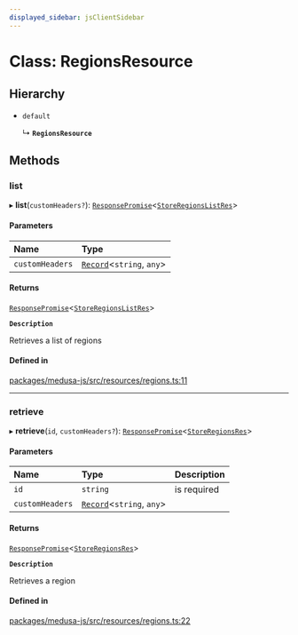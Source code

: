 ```yaml
---
displayed_sidebar: jsClientSidebar
---
```


# Class: RegionsResource

## Hierarchy

- `default`

  ↳ **`RegionsResource`**

## Methods

### list

▸ **list**(`customHeaders?`): [`ResponsePromise`](../modules/internal-12.md#responsepromise)<[`StoreRegionsListRes`](../modules/internal-8.internal.md#storeregionslistres)\>

#### Parameters

| Name | Type |
| :------ | :------ |
| `customHeaders` | [`Record`](../modules/internal.md#record)<`string`, `any`\> |

#### Returns

[`ResponsePromise`](../modules/internal-12.md#responsepromise)<[`StoreRegionsListRes`](../modules/internal-8.internal.md#storeregionslistres)\>

**`Description`**

Retrieves a list of regions

#### Defined in

[packages/medusa-js/src/resources/regions.ts:11](https://github.com/medusajs/medusa/blob/f15cd596e4/packages/medusa-js/src/resources/regions.ts#L11)

___

### retrieve

▸ **retrieve**(`id`, `customHeaders?`): [`ResponsePromise`](../modules/internal-12.md#responsepromise)<[`StoreRegionsRes`](../modules/internal-8.internal.md#storeregionsres)\>

#### Parameters

| Name | Type | Description |
| :------ | :------ | :------ |
| `id` | `string` | is required |
| `customHeaders` | [`Record`](../modules/internal.md#record)<`string`, `any`\> |  |

#### Returns

[`ResponsePromise`](../modules/internal-12.md#responsepromise)<[`StoreRegionsRes`](../modules/internal-8.internal.md#storeregionsres)\>

**`Description`**

Retrieves a region

#### Defined in

[packages/medusa-js/src/resources/regions.ts:22](https://github.com/medusajs/medusa/blob/f15cd596e4/packages/medusa-js/src/resources/regions.ts#L22)
